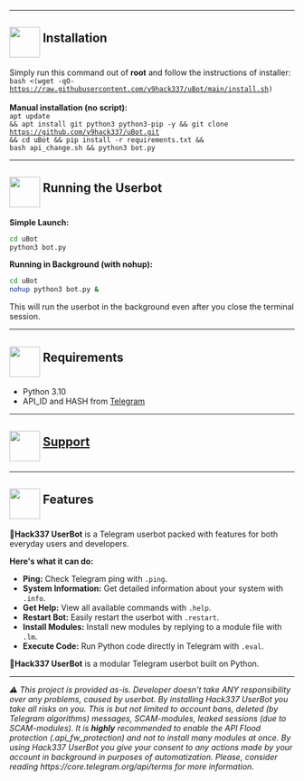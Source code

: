 <hr>
<h2><img src="https://github.com/hikariatama/assets/raw/master/1326-command-window-line-flat.webp" height="54" align="middle"> Installation</h2>

Simply run this command out of <b>root</b> and follow the instructions of installer:<br>
<code>bash <(wget -qO- https://raw.githubusercontent.com/y9hack337/uBot/main/install.sh)</code><br>
<br>
<b>Manual installation (no script):</b><br>
<code>apt update && apt install git python3 python3-pip -y && git clone https://github.com/y9hack337/uBot.git && cd uBot && pip install -r requirements.txt && bash api_change.sh && python3 bot.py</code>
<br>

<hr>
<h2 border="none"><img src="https://github.com/hikariatama/assets/raw/master/680-it-developer-flat.webp" height="54" align="middle"> Running the Userbot</h2>

**Simple Launch:**
```bash
cd uBot
python3 bot.py
```

**Running in Background (with nohup):**
```bash
cd uBot
nohup python3 bot.py &
```
This will run the userbot in the background even after you close the terminal session.

<hr>
<h2 border="none"><img src="https://github.com/hikariatama/assets/raw/master/1312-micro-sd-card-flat.webp" height="54" align="middle"> Requirements</h2>
<ul>
 <li>Python 3.10</li>
 <li>API_ID and HASH from <a href="https://my.telegram.org/apps" color="#2594cb">Telegram</a></li>
</ul>
<hr>
<h2 border="none"><img src="https://github.com/hikariatama/assets/raw/master/981-consultation-flat.webp" height="54" align="middle"> <a href="https://t.me/hack337userbot">Support</a></h2>
<hr>
<h2 border="none"><img src="https://github.com/hikariatama/assets/raw/master/541-hand-washing-step-12-flat.webp" height="54" align="middle"> Features</h2>

**🤖Hack337 UserBot** is a Telegram userbot packed with features for both everyday users and developers. 

**Here's what it can do:**

* **Ping:** Check Telegram ping with `.ping`.
* **System Information:** Get detailed information about your system with `.info`.
* **Get Help:** View all available commands with `.help`.
* **Restart Bot:** Easily restart the userbot with `.restart`.
* **Install Modules:** Install new modules by replying to a module file with `.lm`.
* **Execute Code:** Run Python code directly in Telegram with `.eval`. 

**🤖Hack337 UserBot** is a modular Telegram userbot built on Python. 

<hr>
<i>⚠️ This project is provided as-is. Developer doesn't take ANY responsibility over any problems, caused by userbot. By installing Hack337 UserBot you take all risks on you. This is but not limited to account bans, deleted (by Telegram algorithms) messages, SCAM-modules, leaked sessions (due to SCAM-modules). It is <b>highly</b> recommended to enable the API Flood protection (.api_fw_protection) and not to install many modules at once. By using Hack337 UserBot you give your consent to any actions made by your account in background in purposes of automatization. Please, consider reading https://core.telegram.org/api/terms for more information.</i> 
